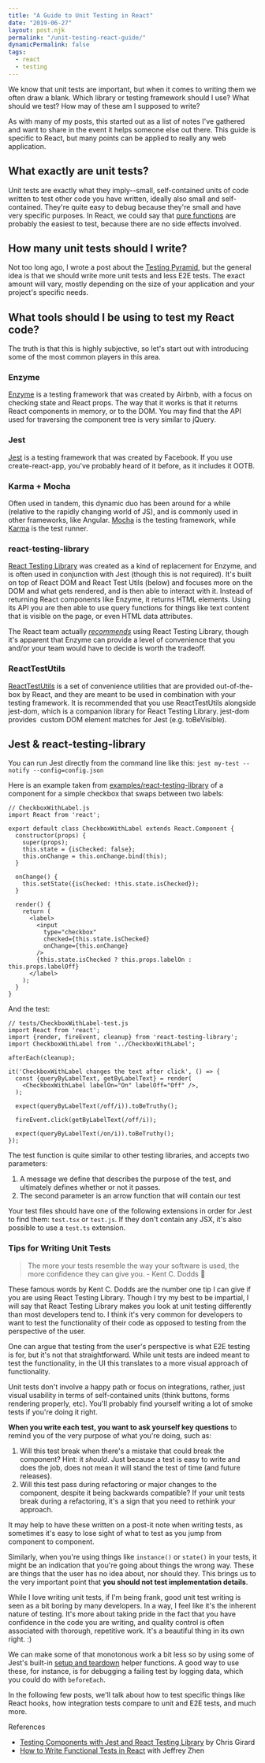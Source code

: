 ```yaml
---
title: "A Guide to Unit Testing in React"
date: "2019-06-27"
layout: post.njk
permalink: "/unit-testing-react-guide/"
dynamicPermalink: false
tags:
  - react
  - testing
---
```


We know that unit tests are important, but when it comes to writing them we often draw a blank. Which library or testing framework should I use? What should we test? How may of these am I supposed to write?

As with many of my posts, this started out as a list of notes I've gathered and want to share in the event it helps someone else out there. This guide is specific to React, but many points can be applied to really any web application.

## What exactly are unit tests?

Unit tests are exactly what they imply--small, self-contained units of code written to test other code you have written, ideally also small and self-contained. They're quite easy to debug because they're small and have very specific purposes. In React, we could say that [pure functions](https://reactjs.org/docs/components-and-props.html#props-are-read-only) are probably the easiest to test, because there are no side effects involved.

## How many unit tests should I write?

Not too long ago, I wrote a post about the [Testing Pyramid](https://www.nerdycode.com/testing-pyramid/), but the general idea is that we should write more unit tests and less E2E tests. The exact amount will vary, mostly depending on the size of your application and your project's specific needs.

## What tools should I be using to test my React code?

The truth is that this is highly subjective, so let's start out with introducing some of the most common players in this area.

### Enzyme

[Enzyme](https://github.com/airbnb/enzyme) is a testing framework that was created by Airbnb, with a focus on checking state and React props. The way that it works is that it returns React components in memory, or to the DOM. You may find that the API used for traversing the component tree is very similar to jQuery.

### Jest

[Jest](https://jestjs.io/) is a testing framework that was created by Facebook. If you use create-react-app, you've probably heard of it before, as it includes it OOTB.

### Karma + Mocha

Often used in tandem, this dynamic duo has been around for a while (relative to the rapidly changing world of JS), and is commonly used in other frameworks, like Angular. [Mocha](https://mochajs.org/) is the testing framework, while [Karma](https://karma-runner.github.io/latest/index.html) is the test runner.

### react-testing-library

[React Testing Library](https://github.com/testing-library/react-testing-library) was created as a kind of replacement for Enzyme, and is often used in conjunction with Jest (though this is not required). It's built on top of React DOM and React Test Utils (below) and focuses more on the DOM and what gets rendered, and is then able to interact with it. Instead of returning React components like Enzyme, it returns HTML elements. Using its API you are then able to use query functions for things like text content that is visible on the page, or even HTML data attributes.

The React team actually _[recommends](https://reactjs.org/docs/test-utils.html)_ using React Testing Library, though it's apparent that Enzyme can provide a level of convenience that you and/or your team would have to decide is worth the tradeoff.

### ReactTestUtils

[ReactTestUtils](https://reactjs.org/docs/test-utils.html) is a set of convenience utilities that are provided out-of-the-box by React, and they are meant to be used in combination with your testing framework. It is recommended that you use ReactTestUtils alongside jest-dom, which is a companion library for React Testing Library. jest-dom provides  custom DOM element matches for Jest (e.g. toBeVisible).

## Jest & react-testing-library

You can run Jest directly from the command line like this: `jest my-test --notify --config=config.json`

Here is an example taken from [examples/react-testing-library](https://github.com/facebook/jest/tree/master/examples/react-testing-library) of a component for a simple checkbox that swaps between two labels:

```
// CheckboxWithLabel.js
import React from 'react';

export default class CheckboxWithLabel extends React.Component {
  constructor(props) {
    super(props);
    this.state = {isChecked: false};
    this.onChange = this.onChange.bind(this);
  }

  onChange() {
    this.setState({isChecked: !this.state.isChecked});
  }

  render() {
    return (
      <label>
        <input
          type="checkbox"
          checked={this.state.isChecked}
          onChange={this.onChange}
        />
        {this.state.isChecked ? this.props.labelOn : this.props.labelOff}
      </label>
    );
  }
}
```

And the test:

```
// tests/CheckboxWithLabel-test.js
import React from 'react';
import {render, fireEvent, cleanup} from 'react-testing-library';
import CheckboxWithLabel from '../CheckboxWithLabel';

afterEach(cleanup);

it('CheckboxWithLabel changes the text after click', () => {
  const {queryByLabelText, getByLabelText} = render(
    <CheckboxWithLabel labelOn="On" labelOff="Off" />,
  );

  expect(queryByLabelText(/off/i)).toBeTruthy();

  fireEvent.click(getByLabelText(/off/i));

  expect(queryByLabelText(/on/i)).toBeTruthy();
});
```

The test function is quite similar to other testing libraries, and accepts two parameters:

1. A message we define that describes the purpose of the test, and ultimately defines whether or not it passes.
2. The second parameter is an arrow function that will contain our test

Your test files should have one of the following extensions in order for Jest to find them: `test.tsx` or `test.js`. If they don't contain any JSX, it's also possible to use a `test.ts` extension.

### Tips for Writing Unit Tests

>The more your tests resemble the way your software is used, the more confidence they can give you. - Kent C. Dodds 👋

These famous words by Kent C. Dodds are the number one tip I can give if you are using React Testing Library. Though I try my best to be impartial, I will say that React Testing Library makes you look at unit testing differently than most developers tend to. I think it's very common for developers to want to test the functionality of their code as opposed to testing from the perspective of the user.

One can argue that testing from the user's perspective is what E2E testing is for, but it's not that straightforward. While unit tests are indeed meant to test the functionality, in the UI this translates to a more visual approach of functionality.

Unit tests don't involve a happy path or focus on integrations, rather, just visual usability in terms of self-contained units (think buttons, forms rendering properly, etc). You'll probably find yourself writing a lot of smoke tests if you're doing it right.

**When you write each test, you want to ask yourself key questions** to remind you of the very purpose of what you're doing, such as:

1. Will this test break when there's a mistake that could break the component? Hint: it _should_. Just because a test is easy to write and does the job, does not mean it will stand the test of time (and future releases).
2. Will this test pass during refactoring or major changes to the component, despite it being backwards compatible? If your unit tests break during a refactoring, it's a sign that you need to rethink your approach.

It may help to have these written on a post-it note when writing tests, as sometimes it's easy to lose sight of what to test as you jump from component to component.

Similarly, when you're using things like `instance()` or `state()` in your tests, it might be an indication that you're going about things the wrong way. These are things that the user has no idea about, nor should they. This brings us to the very important point that **you should not test implementation details**.

While I love writing unit tests, if I'm being frank, good unit test writing is seen as a bit boring by many developers. In a way, I feel like it's the inherent nature of testing. It's more about taking pride in the fact that you have confidence in the code you are writing, and quality control is often associated with thorough, repetitive work. It's a beautiful thing in its own right. :)

We can make some of that monotonous work a bit less so by using some of Jest's built-in [setup and teardown](https://jest-bot.github.io/jest/docs/setup-teardown.html) helper functions. A good way to use these, for instance, is for debugging a failing test by logging data, which you could do with `beforeEach`.

In the following few posts, we'll talk about how to test specific things like React hooks, how integration tests compare to unit and E2E tests, and much more.

References

- [Testing Components with Jest and React Testing Library](https://itnext.io/testing-components-with-jest-and-react-testing-library-d36f5262cde2) by Chris Girard
- [How to Write Functional Tests in React](https://blog.echobind.com/writing-functional-tests-with-react-testing-library-part-1-470870ee1a6) with Jeffrey Zhen
